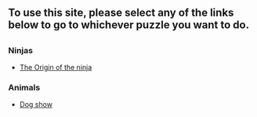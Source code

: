 <h2>To use this site, please select any of the links below to go to whichever puzzle you want to do.<h2>
<h3>Ninjas</h3>
<ul>
    <li><a href="https://csmadlibs.github.io/The-Origin-of-the-Ninja/">The Origin of the ninja</a></li>
</ul>
<h3>Animals</h3>
<ul>
    <li><a href="https://csmadlibs.github.io/animals-dogshow/">Dog show</a></li>